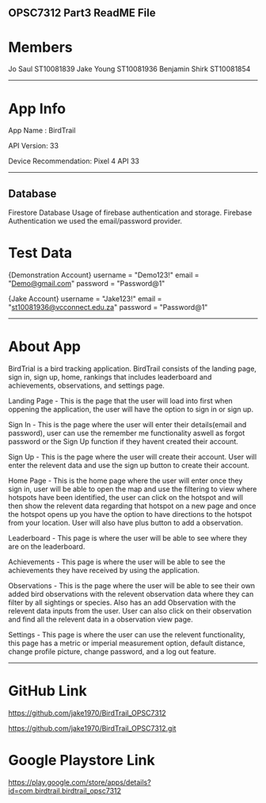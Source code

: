 OPSC7312 Part3 ReadME File
-------------------------------------------------------------------------------------------

Members
===========================

Jo Saul ST10081839
Jake Young ST10081936
Benjamin Shirk ST10081854

-------------------------------------------------------------------------------------------

App Info
===========================

App Name : BirdTrail

API Version: 33

Device Recommendation: Pixel 4 API 33

-------------------------------------------------------------------------------------------

Database
--------
Firestore Database
Usage of firebase authentication and storage.
Firebase Authentication we used the email/password provider.


Test Data
===========================

{Demonstration Account}
username = "Demo123!"
email = "Demo@gmail.com"
password = "Password@1"

{Jake Account}
username = "Jake123!"
email = "st10081936@vcconnect.edu.za"
password = "Password@1"


-------------------------------------------------------------------------------------------

About App
===========================

BirdTrial is a bird tracking application. BirdTrail consists of the landing page, sign in, sign up, home, 
rankings that includes leaderboard and achievements, observations, and settings page.

Landing Page - This is the page that the user will load into first when oppening the application, the user will have the option to sign in or sign up.

Sign In - This is the page where the user will enter their details(email and password), user can use the remember me functionality aswell as
forgot password or the Sign Up function if they havent created their account.

Sign Up - This is the page where the user will create their account. User will enter the relevent data and use the sign up button to create their account.

Home Page - This is the home page where the user will enter once they sign in, user will be able to open the map and use the filtering to view where hotspots 
have been identified, the user can click on the hotspot and will then show the relevent data regarding that hotspot on a new page and 
once the hotspot opens up you have the option to have directions to the hotspot from your location. User will also have plus button to add a observation. 

Leaderboard - This page is where the user will be able to see where they are on the leaderboard.

Achievements - This page is where the user will be able to see the achievements they have received by using the application.

Observations - This is the page where the user will be able to see their own added bird observations with the relevent observation data where they can filter by all sightings or species. 
Also has an add Observation with the relevent data inputs from the user. User can also click on their observation and find all the relevent data in a observation view page.

Settings - This page is where the user can use the relevent functionality, this page has a metric or imperial measurement option, default distance,
change profile picture, change password, and a log out feature.

-------------------------------------------------------------------------------------------

GitHub Link
===========================

https://github.com/jake1970/BirdTrail_OPSC7312

https://github.com/jake1970/BirdTrail_OPSC7312.git


Google Playstore Link
===========================

https://play.google.com/store/apps/details?id=com.birdtrail.birdtrail_opsc7312

